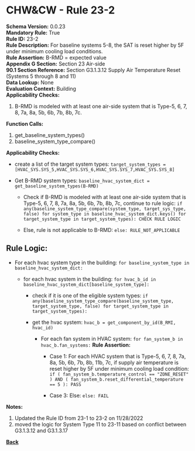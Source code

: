 
# CHW&CW - Rule 23-2  

**Schema Version:** 0.0.23  
**Mandatory Rule:** True  
**Rule ID:** 23-2  
**Rule Description:** For baseline systems 5-8, the SAT is reset higher by 5F under minimum cooling load conditions.  
**Rule Assertion:** B-RMD = expected value  
**Appendix G Section:** Section 23 Air-side  
**90.1 Section Reference:** Section G3.1.3.12 Supply Air Temperature Reset (Systems 5 through 8 and 11)  
**Data Lookup:** None  
**Evaluation Context:** Building  
**Applicability Checks:**  

1. B-RMD is modeled with at least one air-side system that is Type-5, 6, 7, 8, 7a, 8a, 5b, 6b, 7b, 8b, 7c.

**Function Calls:**  

1. get_baseline_system_types()
2. baseline_system_type_compare()

**Applicability Checks:**  
- create a list of the target system types: `target_system_types = [HVAC_SYS.SYS_5,HVAC_SYS.SYS_6,HVAC_SYS.SYS_7,HVAC_SYS.SYS_8]`
- Get B-RMD system types: `baseline_hvac_system_dict = get_baseline_system_types(B-RMD)`

  - Check if B-RMD is modeled with at least one air-side system that is Type-5, 6, 7, 8, 7a, 8a, 5b, 6b, 7b, 8b, 7c, continue to rule logic: `if any(baseline_system_type_compare(system_type, target_sys_type, false) for system_type in baseline_hvac_system_dict.keys() for target_system_type in target_system_types): CHECK RULE LOGIC`

  - Else, rule is not applicable to B-RMD: `else: RULE_NOT_APPLICABLE`

## Rule Logic:  
- For each hvac system type in the building: `for baseline_system_type in baseline_hvac_system_dict:`

  - for each hvac system in the building: `for hvac_b_id in baseline_hvac_system_dict[baseline_system_type]:`

    - check if it is one of the eligible system types: `if any(baseline_system_type_compare(baseline_system_type, target_system_type, false) for target_system_type in target_system_types):`


    - get the hvac system: `hvac_b = get_component_by_id(B_RMI, hvac_id)`
    
      - For each fan system in HVAC system: `for fan_system_b in hvac_b.fan_systems:`
        **Rule Assertion:**

        - Case 1: For each HVAC system that is Type-5, 6, 7, 8, 7a, 8a, 5b, 6b, 7b, 8b, 11b, 7c, if supply air temperature is reset higher by 5F under minimum cooling load condition: `if ( fan_system_b.temperature_control == "ZONE_RESET" ) AND ( fan_system_b.reset_differential_temperature == 5 ): PASS`

        - Case 3: Else: `else: FAIL`

**Notes:**
1. Updated the Rule ID from 23-1 to 23-2 on 11/28/2022
2. moved the logic for System Type 11 to 23-11 based on conflict between G3.1.3.12 and G3.1.3.17

**[Back](../_toc.md)**
